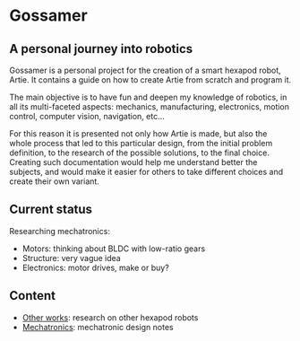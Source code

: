 # Gossamer

## A personal journey into robotics

Gossamer is a personal project for the creation of a smart hexapod robot, Artie.
It contains a guide on how to create Artie from scratch and program it.

The main objective is to have fun and deepen my knowledge of robotics, in all its multi-faceted aspects: mechanics, manufacturing, electronics, motion control, computer vision, navigation, etc...

For this reason it is presented not only how Artie is made, but also the whole process that led to this particular design, from the initial problem definition, to the research of the possible solutions, to the final choice.
Creating such documentation would help me understand better the subjects, and would make it easier for others to take different choices and create their own variant.

## Current status

Researching mechatronics:
- Motors: thinking about BLDC with low-ratio gears
- Structure: very vague idea
- Electronics: motor drives, make or buy?

## Content

- [Other works](/docs/Other-works.md): research on other hexapod robots
- [Mechatronics](/docs/Mechatronics.md): mechatronic design notes